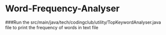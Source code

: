 # Word-Frequency-Analyser

###Run the src/main/java/tech/codingclub/utility/TopKeywordAnalyser.java file to print the frequency of words in text file
